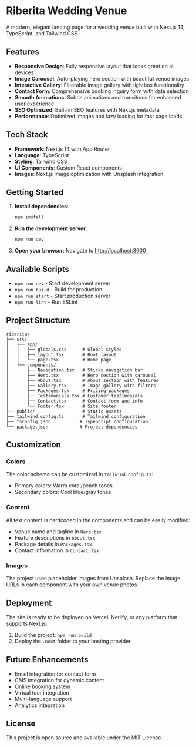 # Riberita Wedding Venue

A modern, elegant landing page for a wedding venue built with Next.js 14, TypeScript, and Tailwind CSS.

## Features

- **Responsive Design**: Fully responsive layout that looks great on all devices
- **Image Carousel**: Auto-playing hero section with beautiful venue images
- **Interactive Gallery**: Filterable image gallery with lightbox functionality
- **Contact Form**: Comprehensive booking inquiry form with date selection
- **Smooth Animations**: Subtle animations and transitions for enhanced user experience
- **SEO Optimized**: Built-in SEO features with Next.js metadata
- **Performance**: Optimized images and lazy loading for fast page loads

## Tech Stack

- **Framework**: Next.js 14 with App Router
- **Language**: TypeScript
- **Styling**: Tailwind CSS
- **UI Components**: Custom React components
- **Images**: Next.js Image optimization with Unsplash integration

## Getting Started

1. **Install dependencies**:
   ```bash
   npm install
   ```

2. **Run the development server**:
   ```bash
   npm run dev
   ```

3. **Open your browser**:
   Navigate to [http://localhost:3000](http://localhost:3000)

## Available Scripts

- `npm run dev` - Start development server
- `npm run build` - Build for production
- `npm run start` - Start production server
- `npm run lint` - Run ESLint

## Project Structure

```
riberita/
├── src/
│   ├── app/
│   │   ├── globals.css      # Global styles
│   │   ├── layout.tsx       # Root layout
│   │   └── page.tsx         # Home page
│   └── components/
│       ├── Navigation.tsx   # Sticky navigation bar
│       ├── Hero.tsx         # Hero section with carousel
│       ├── About.tsx        # About section with features
│       ├── Gallery.tsx      # Image gallery with filters
│       ├── Packages.tsx     # Pricing packages
│       ├── Testimonials.tsx # Customer testimonials
│       ├── Contact.tsx      # Contact form and info
│       └── Footer.tsx       # Site footer
├── public/                  # Static assets
├── tailwind.config.ts       # Tailwind configuration
├── tsconfig.json           # TypeScript configuration
└── package.json            # Project dependencies
```

## Customization

### Colors
The color scheme can be customized in `tailwind.config.ts`:
- Primary colors: Warm coral/peach tones
- Secondary colors: Cool blue/gray tones

### Content
All text content is hardcoded in the components and can be easily modified:
- Venue name and tagline in `Hero.tsx`
- Feature descriptions in `About.tsx`
- Package details in `Packages.tsx`
- Contact information in `Contact.tsx`

### Images
The project uses placeholder images from Unsplash. Replace the image URLs in each component with your own venue photos.

## Deployment

The site is ready to be deployed on Vercel, Netlify, or any platform that supports Next.js:

1. Build the project: `npm run build`
2. Deploy the `.next` folder to your hosting provider

## Future Enhancements

- Email integration for contact form
- CMS integration for dynamic content
- Online booking system
- Virtual tour integration
- Multi-language support
- Analytics integration

## License

This project is open source and available under the MIT License.